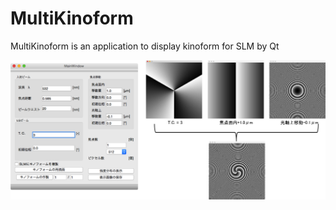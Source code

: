 # MultiKinoform

MultiKinoform is an application to display kinoform for SLM by Qt

![kinoform Image](./multi-kinoform.png)
